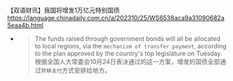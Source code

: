 
【双语财讯】我国将增发1万亿元特别国债 https://language.chinadaily.com.cn/a/202310/25/WS6538aca9a31090682a5eaa4b.html
- > The funds raised through government bonds will all be allocated to local regions, via the `mechanism of transfer payment`, according to the plan approved by the country's top legislature on Tuesday. <br> 根据全国人大常委会10月24日表决通过的这一方案，增发的国债全部通过`转移支付`方式安排给地方。
